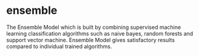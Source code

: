 # ensemble
The Ensemble Model which is built by combining supervised machine learning classification algorithms such as naive bayes, random forests and support vector machine.
Ensemble Model gives satisfactory results compared to individual trained algorithms.
